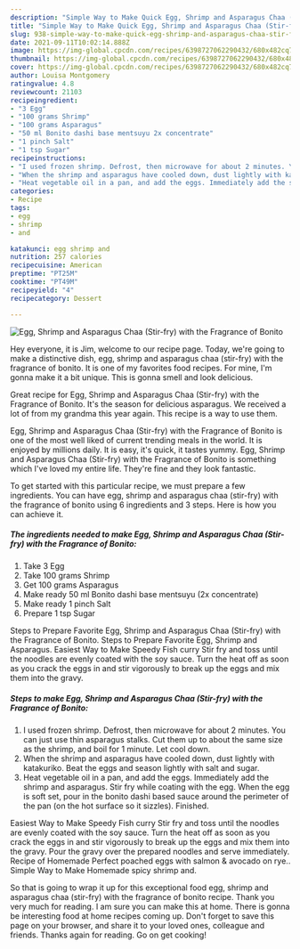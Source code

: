 ```yaml
---
description: "Simple Way to Make Quick Egg, Shrimp and Asparagus Chaa (Stir-fry) with the Fragrance of Bonito"
title: "Simple Way to Make Quick Egg, Shrimp and Asparagus Chaa (Stir-fry) with the Fragrance of Bonito"
slug: 938-simple-way-to-make-quick-egg-shrimp-and-asparagus-chaa-stir-fry-with-the-fragrance-of-bonito
date: 2021-09-11T10:02:14.888Z
image: https://img-global.cpcdn.com/recipes/6398727062290432/680x482cq70/egg-shrimp-and-asparagus-chaa-stir-fry-with-the-fragrance-of-bonito-recipe-main-photo.jpg
thumbnail: https://img-global.cpcdn.com/recipes/6398727062290432/680x482cq70/egg-shrimp-and-asparagus-chaa-stir-fry-with-the-fragrance-of-bonito-recipe-main-photo.jpg
cover: https://img-global.cpcdn.com/recipes/6398727062290432/680x482cq70/egg-shrimp-and-asparagus-chaa-stir-fry-with-the-fragrance-of-bonito-recipe-main-photo.jpg
author: Louisa Montgomery
ratingvalue: 4.8
reviewcount: 21103
recipeingredient:
- "3 Egg"
- "100 grams Shrimp"
- "100 grams Asparagus"
- "50 ml Bonito dashi base mentsuyu 2x concentrate"
- "1 pinch Salt"
- "1 tsp Sugar"
recipeinstructions:
- "I used frozen shrimp. Defrost, then microwave for about 2 minutes. You can just use thin asparagus stalks. Cut them up to about the same size as the shrimp, and boil for 1 minute. Let cool down."
- "When the shrimp and asparagus have cooled down, dust lightly with katakuriko. Beat the eggs and season lightly with salt and sugar."
- "Heat vegetable oil in a pan, and add the eggs. Immediately add the shrimp and asparagus. Stir fry while coating with the egg. When the egg is soft set, pour in the bonito dashi based sauce around the perimeter of the pan (on the hot surface so it sizzles). Finished."
categories:
- Recipe
tags:
- egg
- shrimp
- and

katakunci: egg shrimp and 
nutrition: 257 calories
recipecuisine: American
preptime: "PT25M"
cooktime: "PT49M"
recipeyield: "4"
recipecategory: Dessert

---
```



![Egg, Shrimp and Asparagus Chaa (Stir-fry) with the Fragrance of Bonito](https://img-global.cpcdn.com/recipes/6398727062290432/680x482cq70/egg-shrimp-and-asparagus-chaa-stir-fry-with-the-fragrance-of-bonito-recipe-main-photo.jpg)

Hey everyone, it is Jim, welcome to our recipe page. Today, we're going to make a distinctive dish, egg, shrimp and asparagus chaa (stir-fry) with the fragrance of bonito. It is one of my favorites food recipes. For mine, I'm gonna make it a bit unique. This is gonna smell and look delicious.

Great recipe for Egg, Shrimp and Asparagus Chaa (Stir-fry) with the Fragrance of Bonito. It&#39;s the season for delicious asparagus. We received a lot of from my grandma this year again. This recipe is a way to use them.

Egg, Shrimp and Asparagus Chaa (Stir-fry) with the Fragrance of Bonito is one of the most well liked of current trending meals in the world. It is enjoyed by millions daily. It is easy, it's quick, it tastes yummy. Egg, Shrimp and Asparagus Chaa (Stir-fry) with the Fragrance of Bonito is something which I've loved my entire life. They're fine and they look fantastic.


To get started with this particular recipe, we must prepare a few ingredients. You can have egg, shrimp and asparagus chaa (stir-fry) with the fragrance of bonito using 6 ingredients and 3 steps. Here is how you can achieve it.

<!--inarticleads1-->

##### The ingredients needed to make Egg, Shrimp and Asparagus Chaa (Stir-fry) with the Fragrance of Bonito:

1. Take 3 Egg
1. Take 100 grams Shrimp
1. Get 100 grams Asparagus
1. Make ready 50 ml Bonito dashi base mentsuyu (2x concentrate)
1. Make ready 1 pinch Salt
1. Prepare 1 tsp Sugar


Steps to Prepare Favorite Egg, Shrimp and Asparagus Chaa (Stir-fry) with the Fragrance of Bonito. Steps to Prepare Favorite Egg, Shrimp and Asparagus. Easiest Way to Make Speedy Fish curry Stir fry and toss until the noodles are evenly coated with the soy sauce. Turn the heat off as soon as you crack the eggs in and stir vigorously to break up the eggs and mix them into the gravy. 

<!--inarticleads2-->

##### Steps to make Egg, Shrimp and Asparagus Chaa (Stir-fry) with the Fragrance of Bonito:

1. I used frozen shrimp. Defrost, then microwave for about 2 minutes. You can just use thin asparagus stalks. Cut them up to about the same size as the shrimp, and boil for 1 minute. Let cool down.
1. When the shrimp and asparagus have cooled down, dust lightly with katakuriko. Beat the eggs and season lightly with salt and sugar.
1. Heat vegetable oil in a pan, and add the eggs. Immediately add the shrimp and asparagus. Stir fry while coating with the egg. When the egg is soft set, pour in the bonito dashi based sauce around the perimeter of the pan (on the hot surface so it sizzles). Finished.


Easiest Way to Make Speedy Fish curry Stir fry and toss until the noodles are evenly coated with the soy sauce. Turn the heat off as soon as you crack the eggs in and stir vigorously to break up the eggs and mix them into the gravy. Pour the gravy over the prepared noodles and serve immediately. Recipe of Homemade Perfect poached eggs with salmon &amp; avocado on rye.. Simple Way to Make Homemade spicy shrimp and. 

So that is going to wrap it up for this exceptional food egg, shrimp and asparagus chaa (stir-fry) with the fragrance of bonito recipe. Thank you very much for reading. I am sure you can make this at home. There is gonna be interesting food at home recipes coming up. Don't forget to save this page on your browser, and share it to your loved ones, colleague and friends. Thanks again for reading. Go on get cooking!
